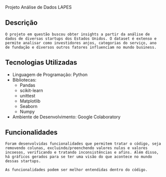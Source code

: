 
Projeto Análise de Dados LAPES

## **Descrição**
    O projeto em questão buscou obter insights a partir da análise de dados de diversas startups dos Estados Unidos. O dataset é extenso e permite analisar como investidores anjos, categorias do serviço, ano de fundação e diversos outros fatores influenciam no mundo business.

## **Tecnologias Utilizadas**
- Linguagem de Programação: Python
- Bibliotecas: 
    - Pandas
    - scikit-learn
    - unittest
    - Matplotlib
    - Seaborn
    - Numpy
- Ambiente de Desenvolvimento: Google Colaboratory

## **Funcionalidades**
    Foram desenvolvidas funcionalidades que permitem tratar o código, seja removendo colunas, excluindo/preenchendo valores nulos e valores incoesos, verificando e tratando inconsistências e afins. Além disso, há gráficos gerados para se ter uma visão do que acontece no mundo dessas startups.
    
    As funcionalidades podem ser melhor entendidas dentro do código.



